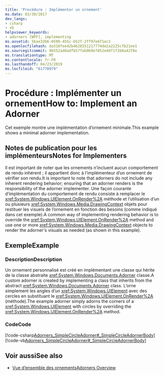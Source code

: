 ```yaml
---
title: 'Procédure : Implémenter un ornement'
ms.date: 03/30/2017
dev_langs:
- csharp
- vb
helpviewer_keywords:
- adorners [WPF], implementing
ms.assetid: 56ae32b6-0599-455c-b52f-2ff97e6f1ec2
ms.openlocfilehash: da318fee42b4628351217774de2a2225cfb21ee1
ms.sourcegitcommit: 9b552addadfb57fab0b9e7852ed4f1f1b8a42f8e
ms.translationtype: MT
ms.contentlocale: fr-FR
ms.lasthandoff: 04/23/2019
ms.locfileid: "61770979"
---
```

# <a name="how-to-implement-an-adorner"></a><span data-ttu-id="f3646-102">Procédure : Implémenter un ornement</span><span class="sxs-lookup"><span data-stu-id="f3646-102">How to: Implement an Adorner</span></span>
<span data-ttu-id="f3646-103">Cet exemple montre une implémentation d’ornement minimale.</span><span class="sxs-lookup"><span data-stu-id="f3646-103">This example shows a minimal adorner implementation.</span></span>  
  
## <a name="notes-for-implementers"></a><span data-ttu-id="f3646-104">Notes de publication pour les implémenteurs</span><span class="sxs-lookup"><span data-stu-id="f3646-104">Notes for Implementers</span></span>  
 <span data-ttu-id="f3646-105">Il est important de noter que les ornements n’incluent aucun comportement de rendu inhérent ; il appartient donc à l’implémenteur d’un ornement de vérifier son rendu.</span><span class="sxs-lookup"><span data-stu-id="f3646-105">It is important to note that adorners do not include any inherent rendering behavior; ensuring that an adorner renders is the responsibility of the adorner implementer.</span></span>   <span data-ttu-id="f3646-106">Une façon courante d’implémentation du comportement de rendu consiste à remplacer le <xref:System.Windows.UIElement.OnRender%2A> méthode et l’utilisation d’un ou plusieurs <xref:System.Windows.Media.DrawingContext> objets pour restituer les visuels de l’ornement en fonction des besoins (comme indiqué dans cet exemple).</span><span class="sxs-lookup"><span data-stu-id="f3646-106">A common way of implementing rendering behavior is to override the <xref:System.Windows.UIElement.OnRender%2A> method and use one or more <xref:System.Windows.Media.DrawingContext> objects to render the adorner's visuals as needed (as shown in this example).</span></span>  
  
## <a name="example"></a><span data-ttu-id="f3646-107">Exemple</span><span class="sxs-lookup"><span data-stu-id="f3646-107">Example</span></span>  
  
### <a name="description"></a><span data-ttu-id="f3646-108">Description</span><span class="sxs-lookup"><span data-stu-id="f3646-108">Description</span></span>  
 <span data-ttu-id="f3646-109">Un ornement personnalisé est créé en implémentant une classe qui hérite de la classe abstraite <xref:System.Windows.Documents.Adorner> classe.</span><span class="sxs-lookup"><span data-stu-id="f3646-109">A custom adorner is created by implementing a class that inherits from the abstract <xref:System.Windows.Documents.Adorner> class.</span></span>  <span data-ttu-id="f3646-110">L’orne simplement les angles d’un <xref:System.Windows.UIElement> avec des cercles en substituant le <xref:System.Windows.UIElement.OnRender%2A> (méthode).</span><span class="sxs-lookup"><span data-stu-id="f3646-110">The example adorner simply adorns the corners of a <xref:System.Windows.UIElement> with circles by overriding the <xref:System.Windows.UIElement.OnRender%2A> method.</span></span>  
  
### <a name="code"></a><span data-ttu-id="f3646-111">Code</span><span class="sxs-lookup"><span data-stu-id="f3646-111">Code</span></span>  
 [!code-csharp[Adorners_SimpleCircleAdorner#_SimpleCircleAdornerBody](~/samples/snippets/csharp/VS_Snippets_Wpf/Adorners_SimpleCircleAdorner/CSharp/Window1.xaml.cs#_simplecircleadornerbody)]
 [!code-vb[Adorners_SimpleCircleAdorner#_SimpleCircleAdornerBody](~/samples/snippets/visualbasic/VS_Snippets_Wpf/Adorners_SimpleCircleAdorner/VisualBasic/Window1.xaml.vb#_simplecircleadornerbody)]  
  
## <a name="see-also"></a><span data-ttu-id="f3646-112">Voir aussi</span><span class="sxs-lookup"><span data-stu-id="f3646-112">See also</span></span>

- [<span data-ttu-id="f3646-113">Vue d’ensemble des ornements</span><span class="sxs-lookup"><span data-stu-id="f3646-113">Adorners Overview</span></span>](adorners-overview.md)
